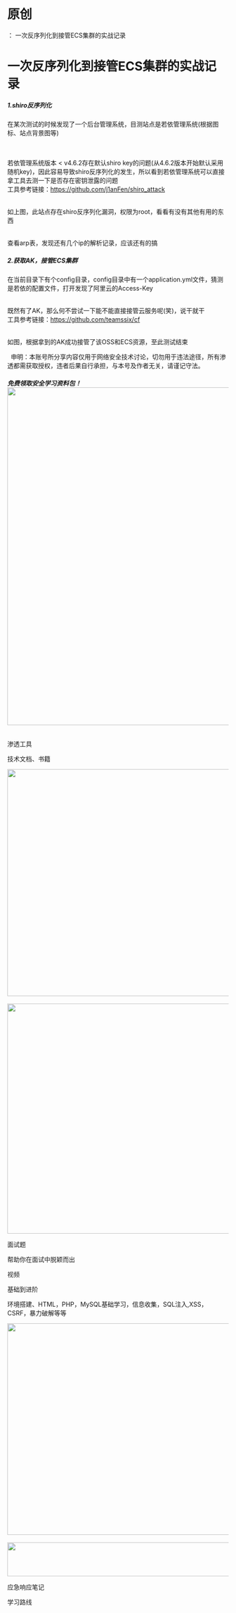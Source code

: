 # 原创
：  一次反序列化到接管ECS集群的实战记录

# 一次反序列化到接管ECS集群的实战记录

##### 1.shiro反序列化

在某次测试的时候发现了一个后台管理系统，目测站点是若依管理系统(根据图标、站点背景图等)<br/>  

<br/> 若依管理系统版本 &lt; v4.6.2存在默认shiro key的问题(从4.6.2版本开始默认采用随机key)，因此容易导致shiro反序列化的发生，所以看到若依管理系统可以直接拿工具去测一下是否存在密钥泄露的问题<br/> 工具参考链接：https://github.com/j1anFen/shiro_attack

<br/> 如上图，此站点存在shiro反序列化漏洞，权限为root，看看有没有其他有用的东西

<br/> 查看arp表，发现还有几个ip的解析记录，应该还有的搞

##### 2.获取AK，接管ECS集群

在当前目录下有个config目录，config目录中有一个application.yml文件，猜测是若依的配置文件，打开发现了阿里云的Access-Key

<br/> 既然有了AK，那么何不尝试一下能不能直接接管云服务呢(笑)，说干就干<br/> 工具参考链接：https://github.com/teamssix/cf

<br/> 如图，根据拿到的AK成功接管了该OSS和ECS资源，至此测试结束

  申明：本账号所分享内容仅用于网络安全技术讨论，切勿用于违法途径，所有渗透都需获取授权，违者后果自行承担，与本号及作者无关，请谨记守法。

###### **免费领取安全学习资料包！**<img alt="" height="768" src="https://img-blog.csdnimg.cn/direct/2f74894cf8e04b7f87d9716681f6e26b.png" width="1024"/>

渗透工具

技术文档、书籍

<img alt="" height="516" src="https://img-blog.csdnimg.cn/direct/5b4209eac3784bd18f5e1cd6a5157e4e.png" width="852"/> <img alt="" height="523" src="https://img-blog.csdnimg.cn/direct/4a89b0c2a52a4f569a970e55dcbac0b4.png" width="856"/>

面试题

帮助你在面试中脱颖而出

视频

基础到进阶

环境搭建、HTML，PHP，MySQL基础学习，信息收集，SQL注入,XSS，CSRF，暴力破解等等

<img alt="" height="481" src="https://img-blog.csdnimg.cn/direct/4f211474c8ab4a5a910884e1d3423310.png" width="694"/> <img alt="" height="77" src="https://img-blog.csdnimg.cn/direct/54c2816350ae4bf787d1c6eec0d4e837.png" width="665"/>

应急响应笔记

学习路线
